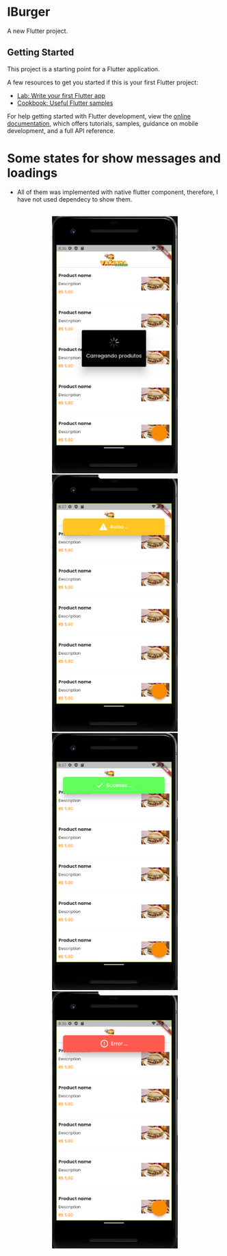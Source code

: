 # IBurger

A new Flutter project.

## Getting Started

This project is a starting point for a Flutter application.

A few resources to get you started if this is your first Flutter project:

- [Lab: Write your first Flutter app](https://docs.flutter.dev/get-started/codelab)
- [Cookbook: Useful Flutter samples](https://docs.flutter.dev/cookbook)

For help getting started with Flutter development, view the
[online documentation](https://docs.flutter.dev/), which offers tutorials,
samples, guidance on mobile development, and a full API reference.


# Some states for show messages and loadings
- All of them was implemented with native flutter component, therefore, I have not used dependecy to show them.
<br></br>
<div align="center">
    <img src="images/loading.png" height="600px">
    <img src="images/warning.png" height="600px">
    <img src="images/success.png" height="600px">
    <img src="images/error.png" height="600px">
</div>
